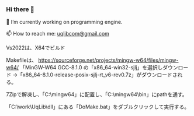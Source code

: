 ### Hi there 👋

🔭 I’m currently working on programming engine.

📫 How to reach me: uqlibcom@gmail.com

Vs2022は、X64でビルド

Makefileは、
https://sourceforge.net/projects/mingw-w64/files/mingw-w64/
「MinGW-W64 GCC-8.1.0 の「x86_64-win32-sjlj」を選択しダウンロード
→「x86_64-8.1.0-release-posix-sjlj-rt_v6-rev0.7z」がダウンロードされる。

7Zipで解凍し、「C:\mingw64」に配置し、「C:\mingw64\bin」にpathを通す。

「C:\work\UqLib\dll」にある「DoMake.bat」をダブルクリックして実行する。
